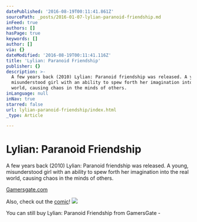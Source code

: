 ```yaml
---
datePublished: '2016-08-19T00:11:41.861Z'
sourcePath: _posts/2016-01-07-lylian-paranoid-friendship.md
inFeed: true
authors: []
hasPage: true
keywords: []
author: []
via: {}
dateModified: '2016-08-19T00:11:41.116Z'
title: 'Lylian: Paranoid Friendship'
publisher: {}
description: >-
  A few years back (2010) Lylian: Paranoid friendship was released. A young,
  misunderstood girl with an ability to spew forth her imagination into the real
  world, causing chaos in the minds of others.
inLanguage: null
inNav: true
starred: false
url: lylian-paranoid-friendship/index.html
_type: Article

---
```

# Lylian: Paranoid Friendship

A few years back (2010) Lylian: Paranoid friendship was released. A young, misunderstood girl with an ability to spew forth her imagination into the real world, causing chaos in the minds of others.

[Gamersgate.com][0]

Also, check out the [comic][1]!
![](https://s3-us-west-2.amazonaws.com/the-grid-img/p/00254d53244ce4b041213ac753b59257d478383b.png)

You can still buy Lylian: Paranoid Friendship from GamersGate -

[0]: http://www.gamersgate.com/DD-LYLIANE1/lylian-episode-one-paranoid-friendship
[1]: http://www.pixelpickle.com/lylian-comic/